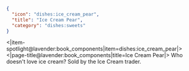 ```json
{
  "icon": "dishes:ice_cream_pear",
  "title": "Ice Cream Pear",
  "category": "dishes:sweets"
}
```

<|item-spotlight@lavender:book_components|item=dishes:ice_cream_pear|>
<|page-title@lavender:book_components|title=Ice Cream Pear|>
Who doesn't love ice cream? Sold by the Ice Cream trader.